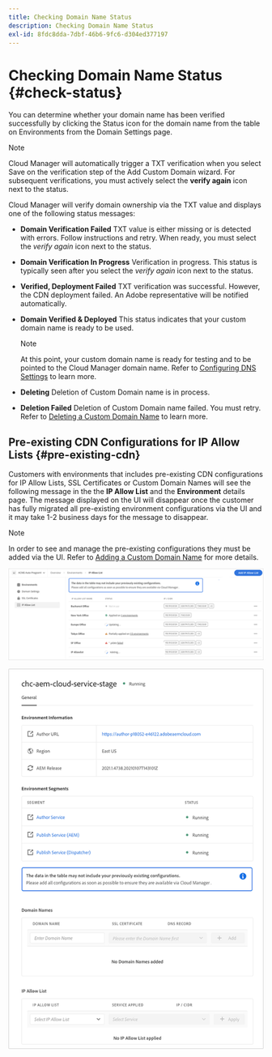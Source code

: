 ```yaml
---
title: Checking Domain Name Status
description: Checking Domain Name Status
exl-id: 8fdc8dda-7dbf-46b6-9fc6-d304ed377197
---
```

# Checking Domain Name Status {#check-status}

You can determine whether your domain name has been verified successfully by clicking the Status icon for the domain name from the table on Environments from the Domain Settings page. 

>[!NOTE]
>Cloud Manager will automatically trigger a TXT verification when you select Save on the verification step of the Add Custom Domain wizard. For subsequent verifications, you must actively select the **verify again** icon next to the status.

Cloud Manager will verify domain ownership via the TXT value and displays one of the following status messages:

* **Domain Verification Failed** 
   TXT value is either missing or is detected with errors. Follow instructions and retry. When ready, you must select the *verify again* icon next to the status.

* **Domain Verification In Progress**
   Verification in progress. This status is typically seen after you select the *verify again* icon next to the status.

* **Verified, Deployment Failed** 
   TXT verification was successful. However, the CDN deployment failed. An Adobe representative will be notified automatically.

* **Domain Verified & Deployed**
   This status indicates that your custom domain name is ready to be used. 
   >[!NOTE]
   >At this point, your custom domain name is ready for testing and to be pointed to the Cloud Manager domain name. Refer to [Configuring DNS Settings](/help/implementing/cloud-manager/custom-domain-names/configure-dns-settings.md) to learn more.

* **Deleting** 
   Deletion of Custom Domain name is in process.

* **Deletion Failed** 
   Deletion of Custom Domain name failed. You must retry. Refer to [Deleting a Custom Domain Name](/help/implementing/cloud-manager/custom-domain-names/delete-custom-domain-name.md) to learn more.


## Pre-existing CDN Configurations for IP Allow Lists {#pre-existing-cdn}

Customers with environments that includes pre-existing CDN configurations for IP Allow Lists, SSL Certificates or Custom Domain Names will see the following message in the the **IP Allow List** and the **Environment** details page. The message displayed on the UI will disappear once the customer has fully migrated all pre-existing environment configurations via the UI and it may take 1-2 business days for the message to disappear.

>[!NOTE]
>In order to see and manage the pre-existing configurations they must be added via the UI. Refer to [Adding a Custom Domain Name](/help/implementing/cloud-manager/custom-domain-names/add-custom-domain-name.md) for more details.

![](/help/implementing/cloud-manager/assets/ip-allow-list-message1.png)

![](/help/implementing/cloud-manager/assets/ip-allow-list-message2.png)
